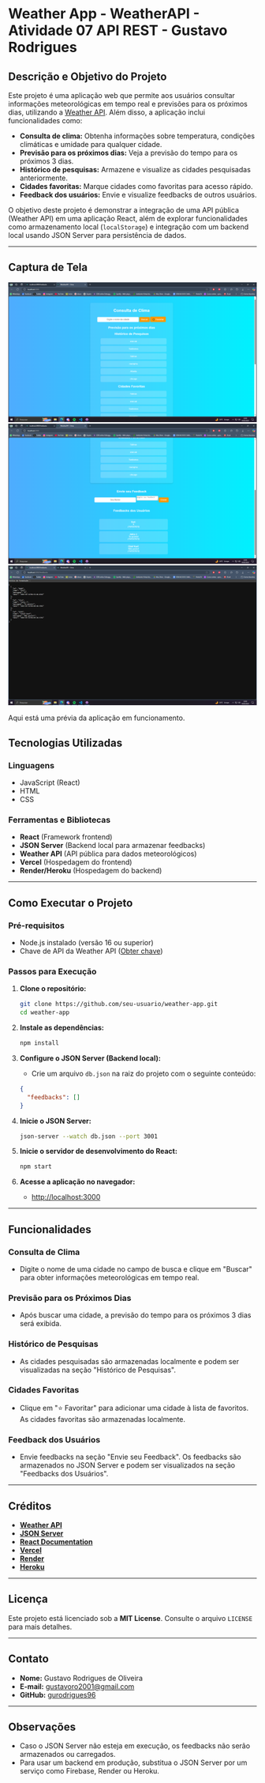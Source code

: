 # Weather App - WeatherAPI - Atividade 07 API REST - Gustavo Rodrigues

## Descrição e Objetivo do Projeto
Este projeto é uma aplicação web que permite aos usuários consultar informações meteorológicas em tempo real e previsões para os próximos dias, utilizando a [Weather API](https://www.weatherapi.com/). Além disso, a aplicação inclui funcionalidades como:

- **Consulta de clima:** Obtenha informações sobre temperatura, condições climáticas e umidade para qualquer cidade.
- **Previsão para os próximos dias:** Veja a previsão do tempo para os próximos 3 dias.
- **Histórico de pesquisas:** Armazene e visualize as cidades pesquisadas anteriormente.
- **Cidades favoritas:** Marque cidades como favoritas para acesso rápido.
- **Feedback dos usuários:** Envie e visualize feedbacks de outros usuários.

O objetivo deste projeto é demonstrar a integração de uma API pública (Weather API) em uma aplicação React, além de explorar funcionalidades como armazenamento local (`localStorage`) e integração com um backend local usando JSON Server para persistência de dados.

---

## Captura de Tela

![Captura de Tela da Aplicação](assets/images/screenshot1.png)
![Captura de Tela da Aplicação](assets/images/screenshot2.png)
![Captura de Tela da Aplicação](assets/images/screenshot3.png)

Aqui está uma prévia da aplicação em funcionamento.


## Tecnologias Utilizadas

### Linguagens
- JavaScript (React)
- HTML
- CSS

### Ferramentas e Bibliotecas
- **React** (Framework frontend)
- **JSON Server** (Backend local para armazenar feedbacks)
- **Weather API** (API pública para dados meteorológicos)
- **Vercel** (Hospedagem do frontend)
- **Render/Heroku** (Hospedagem do backend)

---

## Como Executar o Projeto

### Pré-requisitos
- Node.js instalado (versão 16 ou superior)
- Chave de API da Weather API ([Obter chave](https://www.weatherapi.com/))

### Passos para Execução

1. **Clone o repositório:**
   ```sh
   git clone https://github.com/seu-usuario/weather-app.git
   cd weather-app
   ```

2. **Instale as dependências:**
   ```sh
   npm install
   ```

3. **Configure o JSON Server (Backend local):**
   - Crie um arquivo `db.json` na raiz do projeto com o seguinte conteúdo:
   ```json
   {
     "feedbacks": []
   }
   ```

4. **Inicie o JSON Server:**
   ```sh
   json-server --watch db.json --port 3001
   ```

5. **Inicie o servidor de desenvolvimento do React:**
   ```sh
   npm start
   ```

6. **Acesse a aplicação no navegador:**
   - [http://localhost:3000](http://localhost:3000)

---

## Funcionalidades

### Consulta de Clima
- Digite o nome de uma cidade no campo de busca e clique em "Buscar" para obter informações meteorológicas em tempo real.

### Previsão para os Próximos Dias
- Após buscar uma cidade, a previsão do tempo para os próximos 3 dias será exibida.

### Histórico de Pesquisas
- As cidades pesquisadas são armazenadas localmente e podem ser visualizadas na seção "Histórico de Pesquisas".

### Cidades Favoritas
- Clique em "⭐ Favoritar" para adicionar uma cidade à lista de favoritos. As cidades favoritas são armazenadas localmente.

### Feedback dos Usuários
- Envie feedbacks na seção "Envie seu Feedback". Os feedbacks são armazenados no JSON Server e podem ser visualizados na seção "Feedbacks dos Usuários".

---

## Créditos
- **[Weather API](https://www.weatherapi.com/)**
- **[JSON Server](https://github.com/typicode/json-server)**
- **[React Documentation](https://react.dev/)**
- **[Vercel](https://vercel.com/)**
- **[Render](https://render.com/)**
- **[Heroku](https://www.heroku.com/)**

---

## Licença
Este projeto está licenciado sob a **MIT License**. Consulte o arquivo `LICENSE` para mais detalhes.

---

## Contato
- **Nome:** Gustavo Rodrigues de Oliveira
- **E-mail:** [gustavoro2001@gmail.com](mailto:gustavoro2001@gmail.com)
- **GitHub:** [gurodrigues96](https://github.com/gurodrigues96)

---

## Observações
- Caso o JSON Server não esteja em execução, os feedbacks não serão armazenados ou carregados.
- Para usar um backend em produção, substitua o JSON Server por um serviço como Firebase, Render ou Heroku.

